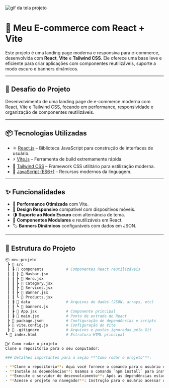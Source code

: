 ![gif da tela projeto](./public/Animação-tela-projeto.gif)


# 🚀 Meu E-commerce com React + Vite

Este projeto é uma landing page moderna e responsiva para e-commerce, desenvolvida com **React**, **Vite** e **Tailwind CSS**. Ele oferece uma base leve e eficiente para criar aplicações com componentes reutilizáveis, suporte a modo escuro e banners dinâmicos.

---

## 🎯 Desafio do Projeto

Desenvolvimento de uma landing page de e-commerce moderna com React, Vite e Tailwind CSS, focando em performance, responsividade e organização de componentes reutilizáveis.

---

## 📦 Tecnologias Utilizadas

- ⚛️ [React.js](https://reactjs.org/) – Biblioteca JavaScript para construção de interfaces de usuário.
- ⚡ [Vite.js](https://vitejs.dev/) – Ferramenta de build extremamente rápida.
- 💨 [Tailwind CSS](https://tailwindcss.com/) – Framework CSS utilitário para estilização moderna.
- 📜 [JavaScript (ES6+)](https://developer.mozilla.org/pt-BR/docs/Web/JavaScript) – Recursos modernos da linguagem.

---

## ✨ Funcionalidades

- 🚀 **Performance Otimizada** com Vite.
- 📱 **Design Responsivo** compatível com dispositivos móveis.
- 🌗 **Suporte ao Modo Escuro** com alternância de tema.
- 🧩 **Componentes Modulares** e reutilizáveis em React.
- 🏷️ **Banners Dinâmicos** configuráveis com dados em JSON.

---

## 📁 Estrutura do Projeto

```bash
📦 meu-projeto
 ┣ 📂 src
 ┃ ┣ 📂 components          # Componentes React reutilizáveis
 ┃ ┃ ┣ 📜 Navbar.jsx
 ┃ ┃ ┣ 📜 Hero.jsx
 ┃ ┃ ┣ 📜 Category.jsx
 ┃ ┃ ┣ 📜 Services.jsx
 ┃ ┃ ┣ 📜 Banner.jsx
 ┃ ┃ ┗ 📜 Products.jsx
 ┃ ┣ 📂 data                # Arquivos de dados (JSON, arrays, etc)
 ┃ ┃ ┗ 📜 banners.js
 ┃ ┣ 📜 App.jsx             # Componente principal
 ┃ ┣ 📜 main.jsx            # Ponto de entrada do React
 ┣ 📜 package.json          # Configuração de dependências e scripts
 ┣ 📜 vite.config.js        # Configuração do Vite
 ┣ 📜 .gitignore            # Arquivos e pastas ignoradas pelo Git
┗ 📜 index.html             # Estrutura HTML principal

🏃‍♂️ Como rodar o projeto
Clone o repositório para o seu computador:

### Detalhes importantes para a seção **"Como rodar o projeto"**:

- **Clone o repositório**: Aqui você fornece o comando para o usuário clonar o repositório via Git.
- **Instale as dependências**: Usamos o comando `npm install` para instalar as dependências do projeto.
- **Execute o servidor de desenvolvimento**: Após as dependências estarem instaladas, usamos o `npm run dev` para rodar o servidor de desenvolvimento com Vite.
- **Acesse o projeto no navegador**: Instrução para o usuário acessar o projeto via `localhost`.



